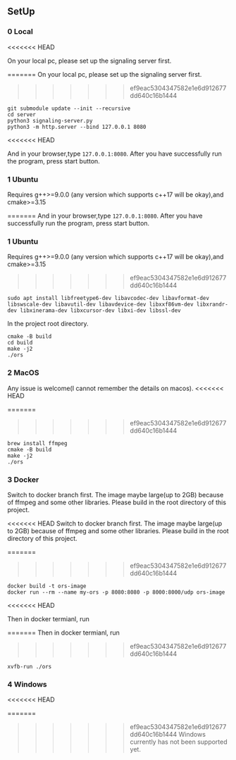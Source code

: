 ## SetUp

### 0 Local
<<<<<<< HEAD

On your local pc, please set up the signaling server first.

=======
On your local pc, please set up the signaling server first.
>>>>>>> ef9eac5304347582e1e6d912677dd640c16b1444
```shell
git submodule update --init --recursive
cd server
python3 signaling-server.py
python3 -m http.server --bind 127.0.0.1 8080
```
<<<<<<< HEAD

And in your browser,type `127.0.0.1:8080`. After you have successfully run the program, press start button.

### 1 Ubuntu

Requires g++>=9.0.0 (any version which supports c++17 will be okay),and cmake>=3.15

=======
And in your browser,type `127.0.0.1:8080`. After you have successfully run the program, press start button.

### 1 Ubuntu
Requires g++>=9.0.0 (any version which supports c++17 will be okay),and cmake>=3.15
>>>>>>> ef9eac5304347582e1e6d912677dd640c16b1444
```shell
sudo apt install libfreetype6-dev libavcodec-dev libavformat-dev libswscale-dev libavutil-dev libavdevice-dev libxxf86vm-dev libxrandr-dev libxinerama-dev libxcursor-dev libxi-dev libssl-dev
```

In the project root directory.

```
cmake -B build
cd build
make -j2
./ors
```

### 2 MacOS

Any issue is welcome(I cannot remember the details on macos).
<<<<<<< HEAD

=======
>>>>>>> ef9eac5304347582e1e6d912677dd640c16b1444
```shell
brew install ffmpeg
cmake -B build
make -j2
./ors
```

### 3 Docker
Switch to docker branch first. The image maybe large(up to 2GB) because of ffmpeg and some other libraries. Please build in the root directory of this project.

<<<<<<< HEAD
Switch to docker branch first. The image maybe large(up to 2GB) because of ffmpeg and some other libraries. Please build in the root directory of this project.

=======
>>>>>>> ef9eac5304347582e1e6d912677dd640c16b1444
```shell
docker build -t ors-image
docker run --rm --name my-ors -p 8080:8080 -p 8000:8000/udp ors-image
```
<<<<<<< HEAD

Then in docker termianl, run

=======
Then in docker termianl, run
>>>>>>> ef9eac5304347582e1e6d912677dd640c16b1444
```shell
xvfb-run ./ors
```

### 4 Windows
<<<<<<< HEAD

=======
>>>>>>> ef9eac5304347582e1e6d912677dd640c16b1444
Windows currently has not been supported yet.
